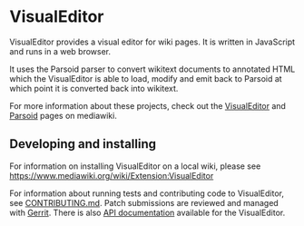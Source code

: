 # VisualEditor

VisualEditor provides a visual editor for wiki pages. It is written in
JavaScript and runs in a web browser.

It uses the Parsoid parser to convert wikitext documents to annotated HTML
which the VisualEditor is able to load, modify and emit back to Parsoid at
which point it is converted back into wikitext.

For more information about these projects, check out the [VisualEditor][]
and [Parsoid][] pages on mediawiki.


## Developing and installing

For information on installing VisualEditor on a local wiki, please
see https://www.mediawiki.org/wiki/Extension:VisualEditor

For information about running tests and contributing code to VisualEditor,
see [CONTRIBUTING.md](./CONTRIBUTING.md).  Patch submissions are reviewed and managed with
[Gerrit][].  There is also [API documentation][] available for the
VisualEditor.

[VisualEditor]:      https://www.mediawiki.org/wiki/VisualEditor
[Parsoid]:           https://www.mediawiki.org/wiki/Parsoid
[API documentation]: https://doc.wikimedia.org/VisualEditor/master/
[Gerrit]:            https://www.mediawiki.org/wiki/Gerrit
